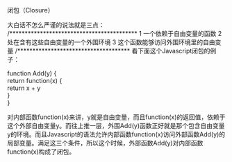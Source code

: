 闭包（Closure）

大白话不怎么严谨的说法就是三点：
/******************************************
1   一个依赖于自由变量的函数
2   处在含有这些自由变量的一个外围环境
3   这个函数能够访问外围环境里的自由变量
/*************************************
看下面这个Javascript闭包的例子：

function Add(y) {  
    return function(x) {  
        return x + y  
    }  
} 

对内部函数function(x)来讲，y就是自由变量，而且function(x)的返回值，依赖于这个外部自由变量y。而往上推一层，外围Add(y)函数正好就是那个包含自由变量y的环境。而且Javascript的语法允许内部函数function(x)访问外部函数Add(y)的局部变量。满足这三个条件，所以这个时候，外部函数Add(y)对内部函数function(x)构成了闭包。